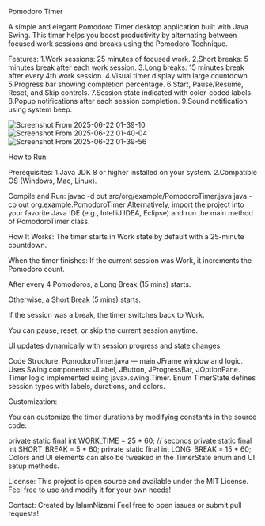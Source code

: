 Pomodoro Timer

A simple and elegant Pomodoro Timer desktop application built with Java Swing.
This timer helps you boost productivity by alternating between focused work sessions and breaks using the Pomodoro Technique.

Features:
  1.Work sessions: 25 minutes of focused work.
  2.Short breaks: 5 minutes break after each work session.
  3.Long breaks: 15 minutes break after every 4th work session.
  4.Visual timer display with large countdown.
  5.Progress bar showing completion percentage.
  6.Start, Pause/Resume, Reset, and Skip controls.
  7.Session state indicated with color-coded labels.
  8.Popup notifications after each session completion.
  9.Sound notification using system beep.

![Screenshot From 2025-06-22 01-39-10](https://github.com/user-attachments/assets/aabb696e-d459-4897-87cc-b3d92580cc38)
![Screenshot From 2025-06-22 01-40-04](https://github.com/user-attachments/assets/09f7c857-debc-4a49-bc67-065f856054e1)
![Screenshot From 2025-06-22 01-39-56](https://github.com/user-attachments/assets/fd6b9f23-2d01-4ec5-a4d5-6bd00c5b15d9)

How to Run:

Prerequisites:
  1.Java JDK 8 or higher installed on your system.
  2.Compatible OS (Windows, Mac, Linux).

Compile and Run:
javac -d out src/org/example/PomodoroTimer.java
java -cp out org.example.PomodoroTimer
Alternatively, import the project into your favorite Java IDE (e.g., IntelliJ IDEA, Eclipse) and run the main method of PomodoroTimer class.

How It Works:
The timer starts in Work state by default with a 25-minute countdown.

When the timer finishes:
  If the current session was Work, it increments the Pomodoro count.
  
  After every 4 Pomodoros, a Long Break (15 mins) starts.
  
  Otherwise, a Short Break (5 mins) starts.
  
  If the session was a break, the timer switches back to Work.
  
  You can pause, reset, or skip the current session anytime.
  
  UI updates dynamically with session progress and state changes.

Code Structure:
  PomodoroTimer.java — main JFrame window and logic.
  Uses Swing components: JLabel, JButton, JProgressBar, JOptionPane.
  Timer logic implemented using javax.swing.Timer.
  Enum TimerState defines session types with labels, durations, and colors.

Customization:

You can customize the timer durations by modifying constants in the source code:

  private static final int WORK_TIME = 25 * 60; // seconds
  private static final int SHORT_BREAK = 5 * 60;
  private static final int LONG_BREAK = 15 * 60;
  Colors and UI elements can also be tweaked in the TimerState enum and UI setup methods.

License:
This project is open source and available under the MIT License.
Feel free to use and modify it for your own needs!

Contact:
Created by IslamNizami
Feel free to open issues or submit pull requests!
